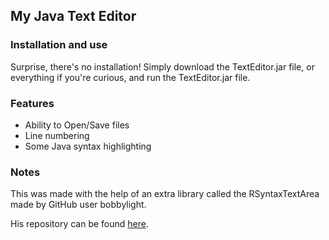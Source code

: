 ## My Java Text Editor

### Installation and use
Surprise, there's no installation! Simply download the TextEditor.jar file, or everything if you're curious, and run the TextEditor.jar file.

### Features
* Ability to Open/Save files
* Line numbering
* Some Java syntax highlighting

### Notes
This was made with the help of an extra library called the RSyntaxTextArea
made by GitHub user bobbylight.

His repository can be found [here](https://github.com/bobbylight/RSyntaxTextArea).